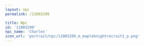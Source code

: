 ```yaml
---
layout: npc
permalink: /11003299

title: Npc
id: '11003299'
npc_name: 'Charles'
icon_url: 'portrait/npc/11003299_m_mapleknightrecruit1_p.png'
---
```

